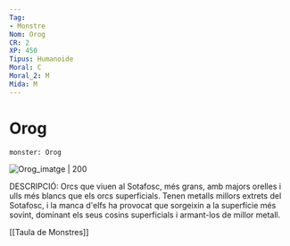 ```yaml
---
Tag:
- Monstre
Nom: Orog
CR: 2
XP: 450
Tipus: Humanoide
Moral: C
Moral_2: M
Mida: M
---
```

# Orog

```statblock
monster: Orog
```

![Orog_imatge | 200](https://static.wikia.nocookie.net/forgottenrealms/images/d/dd/Orog-5e.jpg/revision/latest?cb=20161121033151)

DESCRIPCIÓ: 
Orcs que viuen al Sotafosc, més grans, amb majors orelles i ulls més blancs que els orcs superficials. Tenen metalls millors extrets del Sotafosc, i la manca d'elfs ha provocat que sorgeixin a la superfície més sovint, dominant els seus cosins superficials i armant-los de millor metall.

[[Taula de Monstres]]